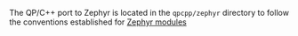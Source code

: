 The QP/C++ port to Zephyr is located in the `qpcpp/zephyr` directory
to follow the conventions established for
[Zephyr modules](https://docs.zephyrproject.org/latest/develop/modules.html)

